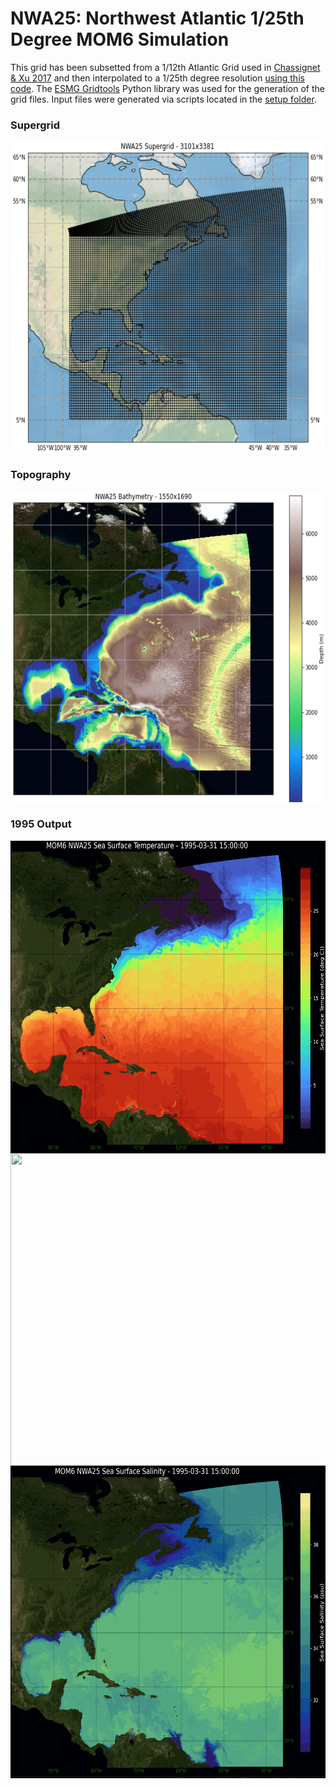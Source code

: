 # NWA25: Northwest Atlantic 1/25th Degree MOM6 Simulation

This grid has been subsetted from a 1/12th Atlantic Grid used in [Chassignet & Xu 2017](https://journals.ametsoc.org/view/journals/phoc/47/8/jpo-d-17-0031.1.xml) and then interpolated to a 1/25th degree resolution [using this code](https://github.com/jsimkins2/nwa25/blob/main/misc/gridgen/nwa25_grid_generation.ipynb). The [ESMG Gridtools](https://github.com/ESMG/gridtools) Python library was used for the generation of the grid files. Input files were generated via scripts located in the [setup folder](https://github.com/jsimkins2/nwa25/tree/main/setup).

 
### Supergrid
<img align="center" width="600" height="500" src='./misc/images/nwa25.grid.png?raw=true'>

### Topography
<img align="center" width="600" height="500" src='./misc/images/nwa25.topo.png?raw=true'>

### 1995 Output

<img align="center" width="600" height="500" src='./misc/images/sst_1995.png?raw=true'>
<img align="center" width="600" height="500" src='./misc/images/ssh_1995.png?raw=true'>
<img align="center" width="600" height="500" src='./misc/images/sss_1995.png?raw=true'>

